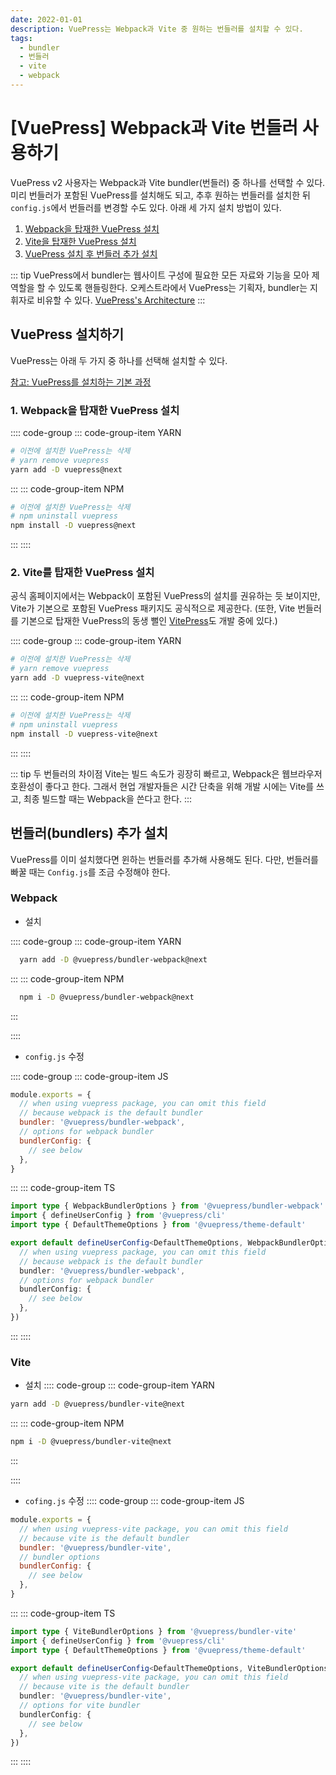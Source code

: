 ```yaml
---
date: 2022-01-01
description: VuePress는 Webpack과 Vite 중 원하는 번들러를 설치할 수 있다.
tags:
  - bundler
  - 번들러
  - vite
  - webpack
---
```

# [VuePress] Webpack과 Vite 번들러 사용하기

VuePress v2 사용자는 Webpack과 Vite bundler(번들러) 중 하나를 선택할 수 있다. 미리 번들러가 포함된 VuePress를 설치해도 되고, 추후 원하는 번들러를 설치한 뒤 `config.js`에서 번들러를 변경할 수도 있다. 아래 세 가지 설치 방법이 있다.

1. [Webpack을 탑재한 VuePress 설치](#webpack%E1%84%8B%E1%85%B5-%E1%84%91%E1%85%A9%E1%84%92%E1%85%A1%E1%86%B7%E1%84%83%E1%85%AC%E1%86%AB-vuepress-%E1%84%89%E1%85%A5%E1%86%AF%E1%84%8E%E1%85%B5%E1%84%92%E1%85%A1%E1%84%80%E1%85%B5)
2. [Vite을 탑재한 VuePress 설치](#vite%E1%84%80%E1%85%A1-%E1%84%91%E1%85%A9%E1%84%92%E1%85%A1%E1%86%B7%E1%84%83%E1%85%AC%E1%86%AB-vuepress-%E1%84%89%E1%85%A5%E1%86%AF%E1%84%8E%E1%85%B5%E1%84%92%E1%85%A1%E1%84%80%E1%85%B5)
3. [VuePress 설치 후 번들러 추가 설치](#%E1%84%87%E1%85%A5%E1%86%AB%E1%84%83%E1%85%B3%E1%86%AF%E1%84%85%E1%85%A5-bundlers-%E1%84%89%E1%85%A5%E1%86%AF%E1%84%8E%E1%85%B5%E1%84%92%E1%85%A1%E1%84%80%E1%85%B5)

::: tip
VuePress에서 bundler는 웹사이트 구성에 필요한 모든 자료와 기능을 모아 제 역할을 할 수 있도록 핸들링한다. 오케스트라에서 VuePress는 기획자, bundler는 지휘자로 비유할 수 있다.
[VuePress's Architecture](<https://v2.vuepress.vuejs.org/advanced/architecture.html#architecture>)
:::

## VuePress 설치하기

VuePress는 아래 두 가지 중 하나를 선택해 설치할 수 있다.

[참고: VuePress를 설치하는 기본 과정](https://v2.vuepress.vuejs.org/guide/getting-started.html#getting-started)

### 1. Webpack을 탑재한 VuePress 설치

:::: code-group
::: code-group-item YARN

``` sh
# 이전에 설치한 VuePress는 삭제
# yarn remove vuepress
yarn add -D vuepress@next
```

:::
::: code-group-item NPM

``` sh
# 이전에 설치한 VuePress는 삭제
# npm uninstall vuepress
npm install -D vuepress@next
```

:::
::::

### 2. Vite를 탑재한 VuePress 설치

공식 홈페이지에서는 Webpack이 포함된 VuePress의 설치를 권유하는 듯 보이지만, Vite가 기본으로 포함된 VuePress 패키지도 공식적으로 제공한다. (또한, Vite 번들러를 기본으로 탑재한 VuePress의 동생 뻘인 [VitePress](https://v2.vuepress.vuejs.org/guide/#vitepress)도 개발 중에 있다.)

:::: code-group
::: code-group-item YARN

```sh
# 이전에 설치한 VuePress는 삭제
# yarn remove vuepress
yarn add -D vuepress-vite@next
```

:::
::: code-group-item NPM

```sh
# 이전에 설치한 VuePress는 삭제
# npm uninstall vuepress
npm install -D vuepress-vite@next
```

:::
::::

::: tip 두 번들러의 차이점
Vite는 빌드 속도가 굉장히 빠르고, Webpack은 웹브라우저 호환성이 좋다고 한다. 그래서 현업 개발자들은 시간 단축을 위해 개발 시에는 Vite를 쓰고, 최종 빌드할 때는 Webpack을 쓴다고 한다.
:::

## 번들러(bundlers) 추가 설치

VuePress를 이미 설치했다면 윈하는 번들러를 추가해 사용해도 된다. 다만, 번들러를 빠꿀 때는 `Config.js`를 조금 수정해야 한다.

### Webpack

- 설치

:::: code-group
::: code-group-item YARN

```sh
  yarn add -D @vuepress/bundler-webpack@next
```

:::
::: code-group-item NPM

```sh
  npm i -D @vuepress/bundler-webpack@next
```

:::

::::

- `config.js` 수정

:::: code-group
::: code-group-item JS

```js
module.exports = {
  // when using vuepress package, you can omit this field
  // because webpack is the default bundler
  bundler: '@vuepress/bundler-webpack',
  // options for webpack bundler
  bundlerConfig: {
    // see below
  },
}
```

:::
::: code-group-item TS

```ts
import type { WebpackBundlerOptions } from '@vuepress/bundler-webpack'
import { defineUserConfig } from '@vuepress/cli'
import type { DefaultThemeOptions } from '@vuepress/theme-default'

export default defineUserConfig<DefaultThemeOptions, WebpackBundlerOptions>({
  // when using vuepress package, you can omit this field
  // because webpack is the default bundler
  bundler: '@vuepress/bundler-webpack',
  // options for webpack bundler
  bundlerConfig: {
    // see below
  },
})
```

:::
::::

### Vite

- 설치
:::: code-group
::: code-group-item YARN

```sh
yarn add -D @vuepress/bundler-vite@next
```

:::
::: code-group-item NPM

```sh
npm i -D @vuepress/bundler-vite@next
```

:::

::::

- `cofing.js` 수정
:::: code-group
::: code-group-item JS

``` js
module.exports = {
  // when using vuepress-vite package, you can omit this field
  // because vite is the default bundler
  bundler: '@vuepress/bundler-vite',
  // bundler options
  bundlerConfig: {
    // see below
  },
}
```

:::
::: code-group-item TS

``` ts
import type { ViteBundlerOptions } from '@vuepress/bundler-vite'
import { defineUserConfig } from '@vuepress/cli'
import type { DefaultThemeOptions } from '@vuepress/theme-default'

export default defineUserConfig<DefaultThemeOptions, ViteBundlerOptions>({
  // when using vuepress-vite package, you can omit this field
  // because vite is the default bundler
  bundler: '@vuepress/bundler-vite',
  // options for vite bundler
  bundlerConfig: {
    // see below
  },
})
```

:::
::::
